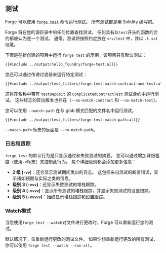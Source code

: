 ## 测试

Forge 可以使用 [`forge test`](../reference/forge/forge-test.md) 命令运行测试。 所有测试都是用 Solidity 编写的。

Forge 将在您的源目录中的任何位置查找测试。 任何具有以`test`开头的函数的合约都被认为是一个测试。 通常，测试将按照约定放在 `src/test` 中，并以 `.t.sol` 结尾。

下面是在新创建的项目中运行 `forge test` 的示例，该项目只有默认测试：

```sh
{{#include ../output/hello_foundry/forge-test:all}}
```

您还可以通过传递过滤器来运行特定测试：

```sh
{{#include ../output/test_filters/forge-test-match-contract-and-test:all}}
```

这将在名称中带有 `testDeposit` 的 `ComplicatedContractTest` 测试合约中运行测试。
这些标志的反向版本也存在（`--no-match-contract` 和 `--no-match-test`）。

您可以使用 `--match-path` 在与 glob 模式匹配的文件名中运行测试。

```sh
{{#include ../output/test_filters/forge-test-match-path:all}}
```

`--match-path` 标志的反面是 `--no-match-path`。

### 日志和跟踪

`forge test` 的默认行为是只显示通过和失败测试的摘要。 您可以通过增加详细程度（使用`-v`标志）来控制此行为。 每个详细级别都会添加更多信息：

- **2 级 (`-vv`)**：还会显示测试期间发出的日志。 这包括来自测试的断言错误，显示诸如预期与实际之类的信息。
- **级别 3 (`-vvv`)**：还显示失败测试的堆栈跟踪。
- **级别 4 (`-vvvv`)**：显示所有测试的堆栈跟踪，并显示失败测试的设置跟踪。
- **级别 5 (`-vvvvv`)**：始终显示堆栈跟踪和设置跟踪。

### Watch模式

当您使用`forge test --watch`对文件进行更改时，Forge 可以重新运行您的测试。

默认情况下，仅重新运行更改的测试文件。 如果你想重新运行更改的所有测试，你可以使用 `forge test --watch --run-all`。